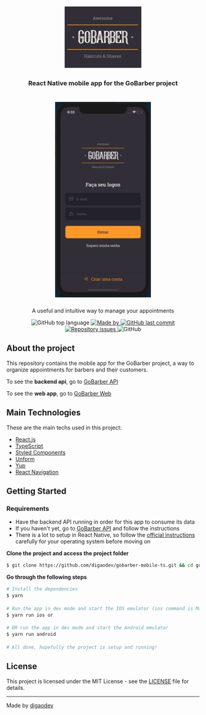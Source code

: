 <h1 align="center">
  <img alt="Logo" src="https://github.com/digaodev/gobarber-mobile-ts/blob/master/docs/logo.svg?raw=true" width="200px">
</h1>

<h3 align="center">
  React Native mobile app for the GoBarber project
</h3>

<h1 align="center">
  <img alt="Login page" src="https://github.com/digaodev/gobarber-mobile-ts/blob/master/docs/login.png?raw=true" width="250px">
</h1>

<p align="center">A useful and intuitive way to manage your appointments</p>

<p align="center">
  <img alt="GitHub top language" src="https://img.shields.io/github/languages/top/digaodev/gobarber-mobile-ts?color=%23FF9000">

  <a href="https://www.linkedin.com/in/rodrigorb/" target="_blank" rel="noopener noreferrer">
    <img alt="Made by" src="https://img.shields.io/badge/made%20by-digaodev-%23FF9000">
  </a>

  <a href="https://github.com/digaodev/gobarber-mobile-ts/commits/master">
    <img alt="GitHub last commit" src="https://img.shields.io/github/last-commit/digaodev/gobarber-mobile-ts?color=%23FF9000">
  </a>

  <a href="https://github.com/digaodev/gobarber-mobile-ts/issues">
    <img alt="Repository issues" src="https://img.shields.io/github/issues/digaodev/gobarber-mobile-ts?color=%23FF9000">
  </a>

  <img alt="GitHub" src="https://img.shields.io/github/license/digaodev/gobarber-mobile-ts?color=%23FF9000">
</p>

## About the project

This repository contains the mobile app for the GoBarber project, a way to organize appointments for barbers and their customers.

To see the **backend api**, go to [GoBarber API](https://github.com/digaodev/gobarber-backend-ts)<br />

To see the **web app**, go to [GoBarber Web](https://github.com/digaodev/gobarber-frontend-ts)

## Main Technologies

These are the main techs used in this project:

- [React.js](https://reactjs.org/)
- [TypeScript](https://www.typescriptlang.org/)
- [Styled Components](https://styled-components.com/)
- [Unform](https://unform.dev/)
- [Yup](https://github.com/jquense/yup)
- [React Navigation](https://reactnavigation.org/)

## Getting Started

### Requirements

- Have the backend API running in order for this app to consume its data
- If you haven't yet, go to [GoBarber API](https://github.com/digaodev/gobarber-backend-ts) and follow the instructions
- There is a lot to setup in React Native, so follow the [official instructions](https://reactnative.dev/docs/environment-setup) carefully for your operating system before moving on

**Clone the project and access the project folder**

```bash
$ git clone https://github.com/digaodev/gobarber-mobile-ts.git && cd gobarber-mobile-ts
```

**Go through the following steps**

```bash
# Install the dependencies
$ yarn

# Run the app in dev mode and start the IOS emulator (ios command is MacOS only)
$ yarn run ios or

# OR run the app in dev mode and start the Android emulator
$ yarn run android

# All done, hopefully the project is setup and running!
```

## License

This project is licensed under the MIT License - see the [LICENSE](LICENSE) file for details.

---

Made by [digaodev](https://www.linkedin.com/in/rodrigorb/)
